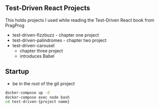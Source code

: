 ## Test-Driven React Projects

This holds projects I used while reading the Test-Driven React book from PragProg

- test-driven-fizzbuzz - chapter one project
- test-driven-palindromes - chapter two project
- test-driven-carousel 
	- chapter three project
	- introduces Babel

	
## Startup
- be in the root of the git project

```bash 
docker-compose up -d
docker-compose exec node bash
cd test-driven-{project name}
```
